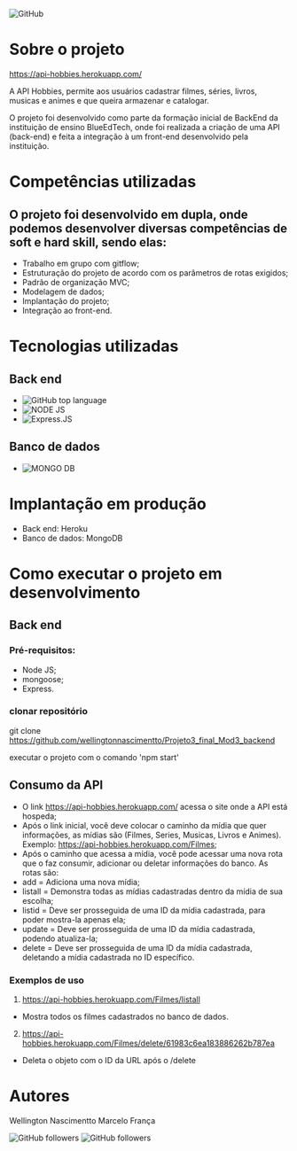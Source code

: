 ![GitHub](https://img.shields.io/github/license/wellingtonnascimentto/Projeto3_final_Mod3_backend?style=plastic)

# Sobre o projeto

https://api-hobbies.herokuapp.com/

A API Hobbies, permite aos usuários cadastrar filmes, séries, livros, musicas e animes e que queira armazenar e catalogar. 

O projeto foi desenvolvido como parte da formação inicial  de BackEnd da instituição de ensino BlueEdTech, onde foi realizada a criação de uma API (back-end) e feita a integração à um front-end desenvolvido pela instituição.

# Competências utilizadas
## O projeto foi desenvolvido em dupla, onde podemos desenvolver diversas competências de soft e hard skill, sendo elas:
- Trabalho em grupo com gitflow;
- Estruturação do projeto de acordo com os parâmetros de rotas exigidos;
- Padrão de organização MVC;
- Modelagem de dados;
- Implantação do projeto;
- Integração ao front-end.

# Tecnologias utilizadas
## Back end
- ![GitHub top language](https://img.shields.io/github/languages/top/wellingtonnascimentto/Projeto3_final_Mod3_backend?style=plastic)
- ![NODE JS](https://img.shields.io/badge/Node.js-339933?style=plastic-for-the-badge&logo=nodedotjs&logoColor=white)
- ![Express.JS](https://img.shields.io/badge/Express.js-000000?style=plastic-for-the-badge&logo=express&logoColor=white)

## Banco de dados
- ![MONGO DB](https://img.shields.io/badge/MongoDB-4EA94B?style=for-the-badge&logo=mongodb&logoColor=white)


# Implantação em produção
- Back end: Heroku
- Banco de dados: MongoDB

# Como executar o projeto em desenvolvimento

## Back end
### Pré-requisitos:
- Node JS;
- mongoose;
- Express.

### clonar repositório
git clone https://github.com/wellingtonnascimentto/Projeto3_final_Mod3_backend

executar o projeto com o comando 'npm start'

## Consumo da API

- O link https://api-hobbies.herokuapp.com/ acessa o site onde a API está hospeda;
- Após o link inicial, você deve colocar o caminho da mídia que quer informações, as mídias são (Filmes, Series, Musicas, Livros e Animes). Exemplo: https://api-hobbies.herokuapp.com/Filmes;
- Após o caminho que acessa a mídia, você pode acessar uma nova rota que o faz consumir, adicionar ou deletar informações do banco. As rotas são:
- add = Adiciona uma nova mídia;
- listall = Demonstra todas as mídias cadastradas dentro da mídia de sua escolha;
- listid = Deve ser prosseguida de uma ID da mídia cadastrada, para poder mostra-la apenas ela;
- update = Deve ser prosseguida de uma ID da mídia cadastrada, podendo atualiza-la;
- delete = Deve ser prosseguida de uma ID da mídia cadastrada, deletando a mídia cadastrada no ID específico.
 ### Exemplos de uso
 1. https://api-hobbies.herokuapp.com/Filmes/listall
 - Mostra todos os filmes cadastrados no banco de dados.
 2. https://api-hobbies.herokuapp.com/Filmes/delete/61983c6ea183886262b787ea
 - Deleta o objeto com o ID da URL após o /delete
 
# Autores

Wellington Nascimentto 
Marcelo França

![GitHub followers](https://img.shields.io/github/followers/MarceloMVf?label=Follow%20me&style=social)
![GitHub followers](https://img.shields.io/github/followers/wellingtonnascimentto?label=Follow%20me&style=social)
